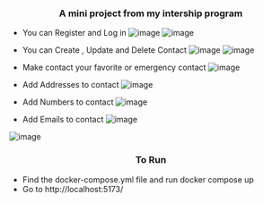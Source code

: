 <h3 align="center">A mini project from my intership program</h3>

- You can Register and Log in 
![image](https://github.com/jeremyjulesflores/ContactManager/assets/111720888/33f9579f-0447-4058-9a98-c7825554e052)
![image](https://github.com/jeremyjulesflores/ContactManager/assets/111720888/8a4460d0-9863-4017-85aa-a2410fc5b8c0)

- You can Create , Update and Delete Contact 
![image](https://github.com/jeremyjulesflores/ContactManager/assets/111720888/2ea66188-9125-491b-84c1-28ef67a89676)
![image](https://github.com/jeremyjulesflores/ContactManager/assets/111720888/631d4cc6-c83b-40c2-831a-df9a7c52668e)

- Make contact your favorite or emergency contact
  ![image](https://github.com/jeremyjulesflores/ContactManager/assets/111720888/c9077784-53d9-4312-9f8d-d4f859786026)

- Add Addresses to contact
![image](https://github.com/jeremyjulesflores/ContactManager/assets/111720888/f93f90a0-76bb-47e9-98d3-1353547e2f6d)


- Add Numbers to contact
![image](https://github.com/jeremyjulesflores/ContactManager/assets/111720888/ac8c4760-aee7-4092-9eb2-fd2d71b54db5)

- Add Emails to contact 
![image](https://github.com/jeremyjulesflores/ContactManager/assets/111720888/b50f81b3-290a-460f-b73c-5178651c241c)


![image](https://github.com/jeremyjulesflores/ContactManager/assets/111720888/340e40e9-4a8d-426b-bbe6-a0dcce2e42ef)



<h3 align="center">To Run</h3>

- Find the docker-compose.yml file and run docker compose up
- Go to  http://localhost:5173/ 
